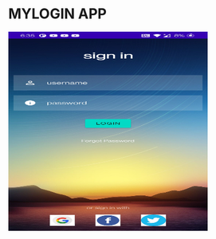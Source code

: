 # MYLOGIN APP

<img src="https://github.com/madinenii/MYLOGIN/blob/main/LOGIN.jpg" width="400" height="400" />
